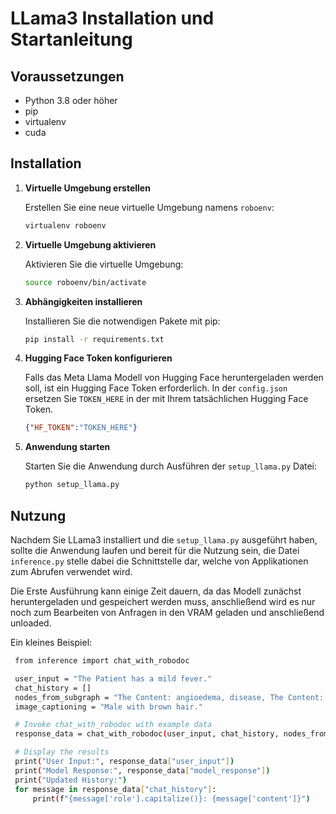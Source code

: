 
# LLama3 Installation und Startanleitung

## Voraussetzungen
- Python 3.8 oder höher
- pip
- virtualenv
- cuda

## Installation

1. **Virtuelle Umgebung erstellen**

   Erstellen Sie eine neue virtuelle Umgebung namens `roboenv`:

   ```bash
   virtualenv roboenv
   ```

2. **Virtuelle Umgebung aktivieren**

   Aktivieren Sie die virtuelle Umgebung:

   ```bash
   source roboenv/bin/activate
   ```

3. **Abhängigkeiten installieren**

   Installieren Sie die notwendigen Pakete mit pip:

   ```bash
   pip install -r requirements.txt
   ```

4. **Hugging Face Token konfigurieren**

   Falls das Meta Llama Modell von Hugging Face heruntergeladen werden soll, ist ein Hugging Face Token erforderlich.
   In der `config.json` ersetzen Sie `TOKEN_HERE` in der mit Ihrem tatsächlichen Hugging Face Token.

   ```json
   {"HF_TOKEN":"TOKEN_HERE"}
   ```
   

5. **Anwendung starten**

   Starten Sie die Anwendung durch Ausführen der `setup_llama.py` Datei:

   ```bash
   python setup_llama.py
   ```
      

## Nutzung

Nachdem Sie LLama3 installiert und die `setup_llama.py` ausgeführt haben, sollte die Anwendung laufen und bereit für die Nutzung sein, die Datei `inference.py` stelle dabei die Schnittstelle dar, welche von Applikationen zum Abrufen verwendet wird.

Die Erste Ausführung kann einige Zeit dauern, da das Modell zunächst heruntergeladen und gespeichert werden muss, anschließend wird es nur noch zum Bearbeiten von Anfragen in den VRAM geladen und anschließend unloaded.

Ein kleines Beispiel:


   ```bash
    from inference import chat_with_robodoc

    user_input = "The Patient has a mild fever."
    chat_history = []
    nodes_from_subgraph = "The Content: angioedema, disease, The Content: acquired angioedema, disease"
    image_captioning = "Male with brown hair." 

    # Invoke chat_with_robodoc with example data
    response_data = chat_with_robodoc(user_input, chat_history, nodes_from_subgraph, image_captioning)

    # Display the results
    print("User Input:", response_data["user_input"])
    print("Model Response:", response_data["model_response"])
    print("Updated History:")
    for message in response_data["chat_history"]:
        print(f"{message['role'].capitalize()}: {message['content']}")
   ```

    
